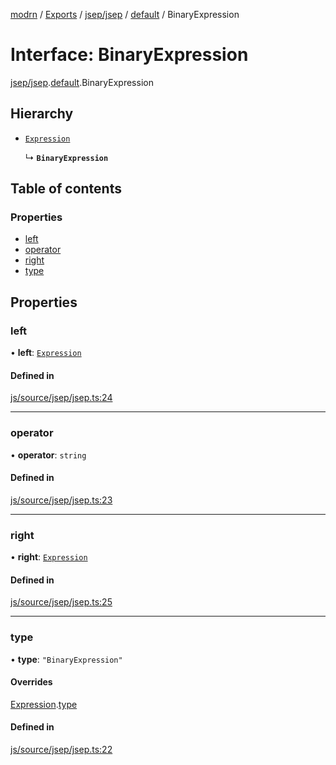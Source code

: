 [modrn](../README.md) / [Exports](../modules.md) / [jsep/jsep](../modules/jsep_jsep.md) / [default](../modules/jsep_jsep.default.md) / BinaryExpression

# Interface: BinaryExpression

[jsep/jsep](../modules/jsep_jsep.md).[default](../modules/jsep_jsep.default.md).BinaryExpression

## Hierarchy

- [`Expression`](jsep_jsep.default.Expression.md)

  ↳ **`BinaryExpression`**

## Table of contents

### Properties

- [left](jsep_jsep.default.BinaryExpression.md#left)
- [operator](jsep_jsep.default.BinaryExpression.md#operator)
- [right](jsep_jsep.default.BinaryExpression.md#right)
- [type](jsep_jsep.default.BinaryExpression.md#type)

## Properties

### left

• **left**: [`Expression`](jsep_jsep.default.Expression.md)

#### Defined in

[js/source/jsep/jsep.ts:24](https://github.com/alexbfr/modrn/blob/e23b9e9/modrn.ts/js/source/jsep/jsep.ts#L24)

___

### operator

• **operator**: `string`

#### Defined in

[js/source/jsep/jsep.ts:23](https://github.com/alexbfr/modrn/blob/e23b9e9/modrn.ts/js/source/jsep/jsep.ts#L23)

___

### right

• **right**: [`Expression`](jsep_jsep.default.Expression.md)

#### Defined in

[js/source/jsep/jsep.ts:25](https://github.com/alexbfr/modrn/blob/e23b9e9/modrn.ts/js/source/jsep/jsep.ts#L25)

___

### type

• **type**: ``"BinaryExpression"``

#### Overrides

[Expression](jsep_jsep.default.Expression.md).[type](jsep_jsep.default.Expression.md#type)

#### Defined in

[js/source/jsep/jsep.ts:22](https://github.com/alexbfr/modrn/blob/e23b9e9/modrn.ts/js/source/jsep/jsep.ts#L22)
